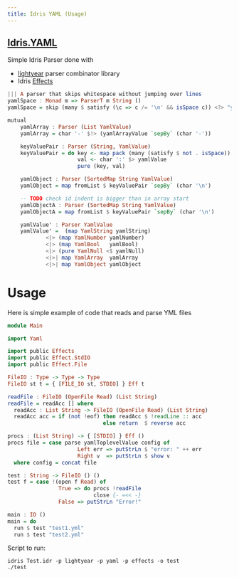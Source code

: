 ```yaml
---
title: Idris YAML (Usage)
---
```


[Idris.YAML](https://github.com/Heather/Idris.Yaml)
---------------------------------------------------

Simple Idris Parser done with

 - [lightyear](https://github.com/ziman/lightyear) parser combinator library
 - Idris [Effects](http://www.idris-lang.org/documentation/effects/)

``` haskell
||| A parser that skips whitespace without jumping over lines
yamlSpace : Monad m => ParserT m String ()
yamlSpace = skip (many $ satisfy (\c => c /= '\n' && isSpace c)) <?> "yamlSpace"

mutual
    yamlArray : Parser (List YamlValue)
    yamlArray = char '-' $!> (yamlArrayValue `sepBy` (char '-'))

    keyValuePair : Parser (String, YamlValue)
    keyValuePair = do key <- map pack (many (satisfy $ not . isSpace)) <$ space
                      val <- char ':' $> yamlValue
                      pure (key, val)

    yamlObject : Parser (SortedMap String YamlValue)
    yamlObject = map fromList $ keyValuePair `sepBy` (char '\n')

    -- TODO check id indent is bigger than in array start
    yamlObjectA : Parser (SortedMap String YamlValue)
    yamlObjectA = map fromList $ keyValuePair `sepBy` (char '\n')

    yamlValue' : Parser YamlValue
    yamlValue' =  (map YamlString yamlString)
            <|> (map YamlNumber yamlNumber)
            <|> (map YamlBool   yamlBool)
            <|> (pure YamlNull <$ yamlNull)
            <|>| map YamlArray  yamlArray
            <|>| map YamlObject yamlObject
```

Usage
=====

Here is simple example of code that reads and parse YML files

``` haskell
module Main

import Yaml

import public Effects
import public Effect.StdIO
import public Effect.File

FileIO : Type -> Type -> Type
FileIO st t = { [FILE_IO st, STDIO] } Eff t 

readFile : FileIO (OpenFile Read) (List String)
readFile = readAcc [] where
  readAcc : List String -> FileIO (OpenFile Read) (List String)
  readAcc acc = if (not !eof) then readAcc $ !readLine :: acc
                              else return  $ reverse acc

procs : (List String) -> { [STDIO] } Eff ()
procs file = case parse yamlToplevelValue config of
                      Left err => putStrLn $ "error: " ++ err
                      Right v  => putStrLn $ show v
  where config = concat file

test : String -> FileIO () ()
test f = case !(open f Read) of
                True => do procs !readFile
                           close {- =<< -}
                False => putStrLn "Error!"

main : IO ()
main = do
  run $ test "test1.yml"
  run $ test "test2.yml"
```

Script to run:

``` shell
idris Test.idr -p lightyear -p yaml -p effects -o test
./test
```
